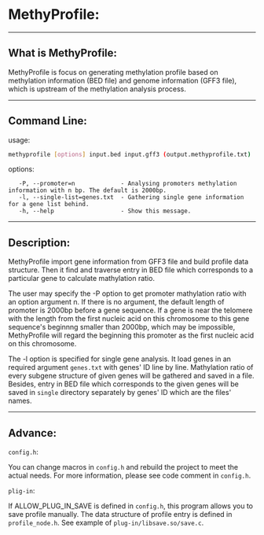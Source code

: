 # MethyProfile: 

---

## What is MethyProfile:

MethyProfile is focus on generating methylation profile based on methylation information (BED file) and genome information (GFF3 file), which is upstream of the methylation analysis process.

---

## Command Line:

usage:

```bash
methyprofile [options] input.bed input.gff3 (output.methyprofile.txt)
```
options:
```
   -P, --promoter=n    			- Analysing promoters methylation information with n bp. The default is 2000bp.
   -l, --single-list=genes.txt	- Gathering single gene information for a gene list behind.
   -h, --help          			- Show this message.
```

---

## Description:

MethyProfile import gene information from GFF3 file and build profile data structure. Then it find and traverse entry in BED file which corresponds to a particular gene to calculate mathylation ratio.

The user may specify the -P option to get promoter mathylation ratio with an option argument n. If there is no argument,  the default length of promoter is 2000bp before a gene sequence. If a gene is near the telomere with the length from the first nucleic acid on this chromosome to this gene sequence's beginnng smaller than 2000bp, which may be impossible, MethyProfile will regard the beginning this promoter as the first nucleic acid on this chromosome.

The -l option is specified for single gene analysis. It load genes in an required argument `genes.txt` with genes' ID line by line.  Mathylation ratio of every  subgene structure of given genes will be gathered and saved in a file. Besides,  entry in BED file which corresponds to the given genes will be saved in `single` directory separately by genes' ID which are the files' names.

---

## Advance:

`config.h`:

You can change macros in `config.h` and rebuild the project to meet the actual needs. For more information, please see code comment in `config.h`.

`plig-in`:

If ALLOW_PLUG_IN_SAVE is defined in `config.h`, this program allows you to save profile manually. The data structure of profile entry is defined in `profile_node.h`. See example of `plug-in/libsave.so/save.c`. 